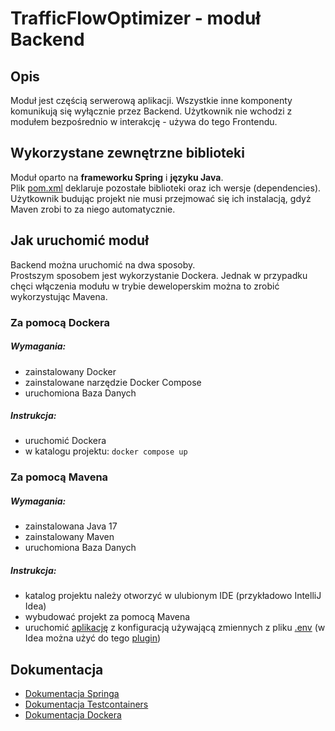 # TrafficFlowOptimizer - moduł Backend

## Opis
Moduł jest częścią serwerową aplikacji.
Wszystkie inne komponenty komunikują się wyłącznie przez Backend.
Użytkownik nie wchodzi z modułem bezpośrednio w interakcję - używa do tego Frontendu.

## Wykorzystane zewnętrzne biblioteki
Moduł oparto na **frameworku Spring** i **języku Java**.\
Plik [pom.xml](pom.xml) deklaruje pozostałe biblioteki oraz ich wersje (dependencies). Użytkownik budując projekt nie musi przejmować się ich instalacją, gdyż Maven zrobi to za niego automatycznie.

## Jak uruchomić moduł

Backend można uruchomić na dwa sposoby.\
Prostszym sposobem jest wykorzystanie Dockera. Jednak w przypadku chęci włączenia modułu w trybie deweloperskim można to zrobić wykorzystując Mavena.

### Za pomocą Dockera

##### Wymagania:
* zainstalowany Docker
* zainstalowane narzędzie Docker Compose
* uruchomiona Baza Danych

##### Instrukcja:
* uruchomić Dockera
* w katalogu projektu: `docker compose up`

### Za pomocą Mavena

##### Wymagania:
* zainstalowana Java 17
* zainstalowany Maven
* uruchomiona Baza Danych

##### Instrukcja:
* katalog projektu należy otworzyć w ulubionym IDE (przykładowo IntelliJ Idea)
* wybudować projekt za pomocą Mavena
* uruchomić [aplikację](src/main/java/app/backend/BackendApplication.java) z konfiguracją używającą zmiennych z pliku [.env](.env) (w Idea można użyć do tego [plugin](https://plugins.jetbrains.com/plugin/7861-envfile)) 

## Dokumentacja

* [Dokumentacja Springa](https://docs.spring.io/spring-framework/reference/index.html)
* [Dokumentacja Testcontainers](https://java.testcontainers.org)
* [Dokumentacja Dockera](https://docs.docker.com)
